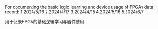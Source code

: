 For documenting the basic logic learning and device usage of FPGAs
data record:
1.2024/5/16
2.2024/4/17
3.2024/4/15
4.2024/5/16
5.2024/6/7

用于记录FPGA的基础逻辑学习与器件使用
